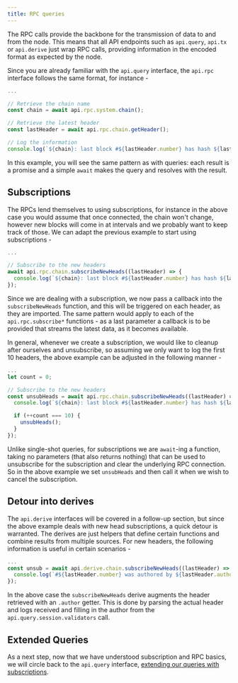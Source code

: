 ```yaml
---
title: RPC queries
---
```


The RPC calls provide the backbone for the transmission of data to and from the node. This means that all API endpoints such as `api.query`, `api.tx` or `api.derive` just wrap RPC calls, providing information in the encoded format as expected by the node.

Since you are already familiar with the `api.query` interface, the `api.rpc` interface follows the same format, for instance -

```js
...

// Retrieve the chain name
const chain = await api.rpc.system.chain();

// Retrieve the latest header
const lastHeader = await api.rpc.chain.getHeader();

// Log the information
console.log(`${chain}: last block #${lastHeader.number} has hash ${lastHeader.hash}`);
```

In this example, you will see the same pattern as with queries: each result is a promise and a simple `await` makes the query and resolves with the result.


## Subscriptions

The RPCs lend themselves to using subscriptions, for instance in the above case you would assume that once connected, the chain won't change, however new blocks will come in at intervals and we probably want to keep track of those. We can adapt the previous example to start using subscriptions -

```js
...

// Subscribe to the new headers
await api.rpc.chain.subscribeNewHeads((lastHeader) => {
  console.log(`${chain}: last block #${lastHeader.number} has hash ${lastHeader.hash}`);
});
```

Since we are dealing with a subscription, we now pass a callback into the `subscribeNewHeads` function, and this will be triggered on each header, as they are imported. The same pattern would apply to each of the `api.rpc.subscribe*` functions - as a last parameter a callback is to be provided that streams the latest data, as it becomes available.

In general, whenever we create a subscription, we would like to cleanup after ourselves and unsubscribe, so assuming we only want to log the first 10 headers, the above example can be adjusted in the following manner -

```js
...
let count = 0;

// Subscribe to the new headers
const unsubHeads = await api.rpc.chain.subscribeNewHeads((lastHeader) => {
  console.log(`${chain}: last block #${lastHeader.number} has hash ${lastHeader.hash}`);

  if (++count === 10) {
    unsubHeads();
  }
});
```

Unlike single-shot queries, for subscriptions we are `await`-ing a function, taking no parameters (that also returns nothing) that can be used to unsubscribe for the subscription and clear the underlying RPC connection. So in the above example we set `unsubHeads` and then call it when we wish to cancel the subscription.


## Detour into derives

The `api.derive` interfaces will be covered in a follow-up section, but since the above example deals with new head subscriptions, a quick detour is warranted. The derives are just helpers that define certain functions and combine results from multiple sources. For new headers, the following information is useful in certain scenarios -

```js
...
const unsub = await api.derive.chain.subscribeNewHeads((lastHeader) => {
  console.log(`#${lastHeader.number} was authored by ${lastHeader.author}`);
});
```

In the above case the `subscribeNewHeads` derive augments the header retrieved with an `.author` getter. This is done by parsing the actual header and logs received and filling in the author from the `api.query.session.validators` call.


## Extended Queries

As a next step, now that we have understood subscription and RPC basics, we will circle back to the `api.query` interface, [extending our queries with subscriptions](api.query.subs.md).
